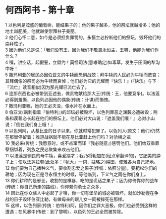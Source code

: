 # 何西阿书 - 第十章
  
 1 以色列是茂盛的葡萄树，能结果子的；他的果子越多，他的祭坛就越增多；他的地土越肥美，他就越使崇拜柱子美丽。  
 2 他们心怀二意，如今是必须担负罪罚的。永恒主必拧断他们的祭坛，毁坏他们的崇拜柱子。  
 3 因为他们总是说：「我们没有王，因为我们不敬畏永恒主，王嘛，他能为我们作什么？  
 4 嘿，讲空话，起假誓，立盟约！莫怪司法(意难确定)如毒草，发生于田间的犁沟中呀！  
 5 撒玛利亚的居民必因伯亚文的牛犊而恐惧战兢；拜牛犊的人民必为牛犊而悲哀；其拜偶像的祭司必为牛犊而哀悼；他们必为它的光耀而『快乐！』(『快乐』与下『流亡』读音相似)因为那光耀已流亡去了。  
 6 连那东西也必被带到亚述去，做贡物献给那大王(传统：王，他要竞争)。以法莲必得到羞惭，以色列必因他的偶象(传统：计谋)而惭愧。  
 7 撒玛利亚嘛，她的王必灭没，像水片在水面上。  
 8 伯亚文(讽刺指着『伯特利』)的邱坛必被毁坏，以色列罪恶之渊薮必遭破毁；荆条和蒺藜必长起在他们的祭坛上。他们必对大山说：『遮盖我们哦！』必对小山说：『倒在我们身上哦！』  
 9 以色列阿，从基比亚的日子以来，你就时常犯罪了。以色列人(原文：他们)仍然在那里停留着；难道战祸就不能在基比亚赶上他们吗？对骄横之辈  
 10 我必来(传统：我愿意时。或不点窜而译『我必随意』)惩罚他们。他们给双重罪孽捆绑着，列族之民必聚集来攻击他们。  
 11 以法莲是驯良的母牛犊，喜爱踹才；我乃将轭加在(经点窜翻译的)，它肥美的脖子上；使以法莲拉套(此处多：『犹大』一词，姑略之)耕田，使雅各为自己耙地。  
 12 你们要为自己播种义气，要收割忠爱之果子(传统：依照分量)，要耙松你们的耕地；因为现在正是寻永恒主的时候，等他临到，下义气之雨在你们身上。  
 13 你们耕种的是邪恶，收割的是棋暴，吃的是谎话之果子；因为你倚靠你的战车(传统：你自己所走的路线)，你仰赖你勇士之众多，  
 14 因此在你众族人中必起了才嚷，你一切有堡垒的城必被毁坏，就如沙勒幔在争战的日子毁坏伯亚比勒，有做母亲的跟儿女一同被摔死在那样。  
 15 这样，以色列家(传统：伯特利)阿，因你们之罪大恶极，你们也必受到这样的遭遇；在风暴中(传统：到了黎明)，以色列的王必全然被剪除。